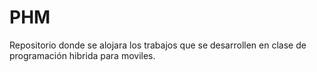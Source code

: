 # PHM
Repositorio donde se alojara los trabajos que se desarrollen en clase de programación hibrida para moviles.
